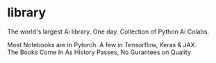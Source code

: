 # library
The world's largest Ai library. One day. Collection of Python Ai Colabs. 

Most Notebooks are in Pytorch. A few in Tensorflow, Keras & JAX. <br />
The Books Come In As History Passes, No Gurantees on Quality 
